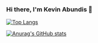 ### Hi there, I'm Kevin Abundis 👋

<!--Recently graduated from computer systems engineering with a passion for web and mobile development ⚡-->

[![Top Langs](https://github-readme-stats.vercel.app/api/top-langs/?username=KevinAbundis&langs_count=10&layout=compact&theme=radical&title_color=00BCD4&text_color=B2EBF2&border_color=00BCD4&border_radius=20)](https://github.com/KevinAbundis/github-readme-stats)

[![Anurag's GitHub stats](https://github-readme-stats.vercel.app/api?username=KevinAbundis&show_icons=true&theme=radical&icon_color=00BCD4&title_color=00BCD4&text_color=B2EBF2&border_color=00BCD4&border_radius=20)](https://github.com/KevinAbundis/github-readme-stats)

<!--
**KevinAbundis/KevinAbundis** is a ✨ _special_ ✨ repository because its `README.md` (this file) appears on your GitHub profile.

Here are some ideas to get you started:

- 🔭 I’m currently working on ...
- 🌱 I’m currently learning ...
- 👯 I’m looking to collaborate on ...
- 🤔 I’m looking for help with ...
- 💬 Ask me about ...
- 📫 How to reach me: ...
- 😄 Pronouns: ...
- ⚡ Fun fact: ...
-->

